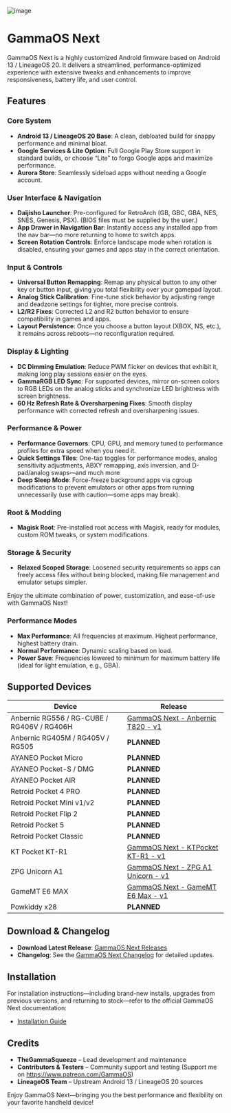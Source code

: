 ![image](https://github.com/user-attachments/assets/99ae2107-25ad-473c-85d6-0e738e858522)


# GammaOS Next

GammaOS Next is a highly customized Android firmware based on Android 13 / LineageOS 20. It delivers a streamlined, performance-optimized experience with extensive tweaks and enhancements to improve responsiveness, battery life, and user control.

## Features

### Core System
- **Android 13 / LineageOS 20 Base**: A clean, debloated build for snappy performance and minimal bloat.  
- **Google Services & Lite Option**: Full Google Play Store support in standard builds, or choose “Lite” to forgo Google apps and maximize performance.  
- **Aurora Store**: Seamlessly sideload apps without needing a Google account.

### User Interface & Navigation
- **Daijisho Launcher**: Pre-configured for RetroArch (GB, GBC, GBA, NES, SNES, Genesis, PSX). (BIOS files must be supplied by the user.)  
- **App Drawer in Navigation Bar**: Instantly access any installed app from the nav bar—no more returning to home to switch apps.  
- **Screen Rotation Controls**: Enforce landscape mode when rotation is disabled, ensuring your games and apps stay in the correct orientation.

### Input & Controls
- **Universal Button Remapping**: Remap any physical button to any other key or button input, giving you total flexibility over your gamepad layout.  
- **Analog Stick Calibration**: Fine-tune stick behavior by adjusting range and deadzone settings for tighter, more precise controls.  
- **L2/R2 Fixes**: Corrected L2 and R2 button behavior to ensure compatibility in games and apps.  
- **Layout Persistence**: Once you choose a button layout (XBOX, NS, etc.), it remains across reboots—no reconfiguration required.

### Display & Lighting
- **DC Dimming Emulation**: Reduce PWM flicker on devices that exhibit it, making long play sessions easier on the eyes.  
- **GammaRGB LED Sync**: For supported devices, mirror on-screen colors to RGB LEDs on the analog sticks and synchronize LED brightness with screen brightness.  
- **60 Hz Refresh Rate & Oversharpening Fixes**: Smooth display performance with corrected refresh and oversharpening issues.

### Performance & Power
- **Performance Governors**: CPU, GPU, and memory tuned to performance profiles for extra speed when you need it.  
- **Quick Settings Tiles**: One-tap toggles for performance modes, analog sensitivity adjustments, ABXY remapping, axis inversion, and D-pad/analog swaps—and much more
- **Deep Sleep Mode**: Force-freeze background apps via cgroup modifications to prevent emulators or other apps from running unnecessarily (use with caution—some apps may break).

### Root & Modding
- **Magisk Root**: Pre-installed root access with Magisk, ready for modules, custom ROM tweaks, or system modifications.  

### Storage & Security
- **Relaxed Scoped Storage**: Loosened security requirements so apps can freely access files without being blocked, making file management and emulator setups simpler.

Enjoy the ultimate combination of power, customization, and ease-of-use with GammaOS Next! 

### Performance Modes

- **Max Performance**: All frequencies at maximum. Highest performance, highest battery drain.
- **Normal Performance**: Dynamic scaling based on load.
- **Power Save**: Frequencies lowered to minimum for maximum battery life (ideal for light emulation, e.g., GBA).


## Supported Devices

| Device                               | Release                                                                                  |
|--------------------------------------|------------------------------------------------------------------------------------------|
| Anbernic RG556 / RG-CUBE / RG406V / RG406H     | [GammaOS Next - Anbernic T820 - v1](https://github.com/TheGammaSqueeze/GammaOSNext/releases/tag/v.1.0.0-T820) |
| Anbernic RG405M / RG405V / RG505    |  **PLANNED** |
| AYANEO Pocket Micro | **PLANNED** |
| AYANEO Pocket-S / DMG | **PLANNED** |
| AYANEO Pocket AIR | **PLANNED** |
| Retroid Pocket 4 PRO | **PLANNED** |
| Retroid Pocket Mini v1/v2 | **PLANNED** |
| Retroid Pocket Flip 2 | **PLANNED** |
| Retroid Pocket 5 | **PLANNED** |
| Retroid Pocket Classic | **PLANNED** |
| KT Pocket KT-R1 | [GammaOS Next - KTPocket KT-R1 - v1](https://github.com/TheGammaSqueeze/GammaOSNext/releases/tag/v.1.0.0-KTR1) |
| ZPG Unicorn A1 | [GammaOS Next - ZPG A1 Unicorn - v1](https://github.com/TheGammaSqueeze/GammaOSNext/releases/tag/v.1.0.0-ZPGA1UNICORN) |
| GameMT E6 MAX | [GammaOS Next - GameMT E6 Max - v1](https://github.com/TheGammaSqueeze/GammaOSNext/releases/tag/v.1.0.0-GAMEMTE6MAX) |
| Powkiddy x28 | **PLANNED** |

## Download & Changelog

- **Download Latest Release**: [GammaOS Next Releases](https://github.com/TheGammaSqueeze/GammaOSNext/releases)
- **Changelog**: See the [GammaOS Next Changelog](https://github.com/TheGammaSqueeze/GammaOSNext/wiki/GammaOS-Next-Changelog) for detailed updates.

## Installation

For installation instructions—including brand-new installs, upgrades from previous versions, and returning to stock—refer to the official GammaOS Next documentation:

- [Installation Guide](https://github.com/TheGammaSqueeze/GammaOSNext/wiki/GammaOS-Next-Installation)

## Credits

- **TheGammaSqueeze** – Lead development and maintenance
- **Contributors & Testers** – Community support and testing (Support me on https://www.patreon.com/GammaOS)
- **LineageOS Team** – Upstream Android 13 / LineageOS 20 sources

Enjoy GammaOS Next—bringing you the best performance and flexibility on your favorite handheld device!
